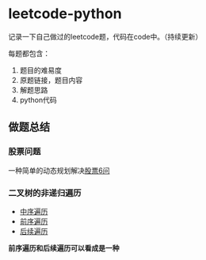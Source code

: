 # leetcode-python
记录一下自己做过的leetcode题，代码在code中。（持续更新）

每题都包含：
  1. 题目的难易度
  2. 原题链接，题目内容
  3. 解题思路
  4. python代码
## 做题总结
### 股票问题
一种简单的动态规划解决[股票6问](https://github.com/czzbb/leetcode-python/blob/master/code/0000-%E8%82%A1%E7%A5%A86%E9%97%AE%E6%B1%87%E6%80%BB.md)
### 二叉树的非递归遍历
* [中序遍历](https://github.com/czzbb/leetcode-python/blob/master/code/0094-%E4%BA%8C%E5%8F%89%E6%A0%91%E7%9A%84%E4%B8%AD%E5%BA%8F%E9%81%8D%E5%8E%86.md)
* [前序遍历](https://github.com/czzbb/leetcode-python/blob/master/code/0144-%E4%BA%8C%E5%8F%89%E6%A0%91%E7%9A%84%E5%89%8D%E5%BA%8F%E9%81%8D%E5%8E%86.md)
* [后续遍历](https://github.com/czzbb/leetcode-python/blob/master/code/0145-%E4%BA%8C%E5%8F%89%E6%A0%91%E7%9A%84%E5%90%8E%E7%BB%AD%E9%81%8D%E5%8E%86.md)

**前序遍历和后续遍历可以看成是一种**
